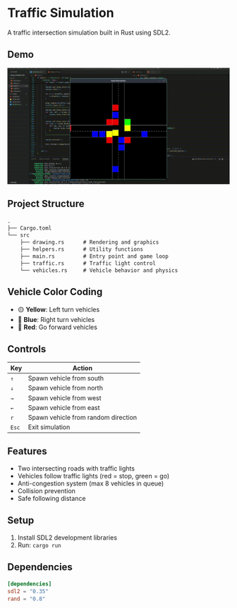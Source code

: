 # Traffic Simulation

A traffic intersection simulation built in Rust using SDL2.

## Demo

![Demo Video](./demo.gif)

<!-- Alternative options:
Video file: ![Demo](demo.mp4)
YouTube: [![Demo Video](https://img.youtube.com/vi/VIDEO_ID/0.jpg)](https://www.youtube.com/watch?v=VIDEO_ID)
-->

## Project Structure

```
.
├── Cargo.toml
└── src
    ├── drawing.rs      # Rendering and graphics
    ├── helpers.rs      # Utility functions
    ├── main.rs         # Entry point and game loop
    ├── traffic.rs      # Traffic light control
    └── vehicles.rs     # Vehicle behavior and physics
```

## Vehicle Color Coding

- 🟡 **Yellow**: Left turn vehicles
- 🔵 **Blue**: Right turn vehicles
- 🔴 **Red**: Go forward vehicles

## Controls

| Key   | Action                              |
| ----- | ----------------------------------- |
| `↑`   | Spawn vehicle from south            |
| `↓`   | Spawn vehicle from north            |
| `→`   | Spawn vehicle from west             |
| `←`   | Spawn vehicle from east             |
| `r`   | Spawn vehicle from random direction |
| `Esc` | Exit simulation                     |

## Features

- Two intersecting roads with traffic lights
- Vehicles follow traffic lights (red = stop, green = go)
- Anti-congestion system (max 8 vehicles in queue)
- Collision prevention
- Safe following distance

## Setup

1. Install SDL2 development libraries
2. Run: `cargo run`

## Dependencies

```toml
[dependencies]
sdl2 = "0.35"
rand = "0.8"
```
